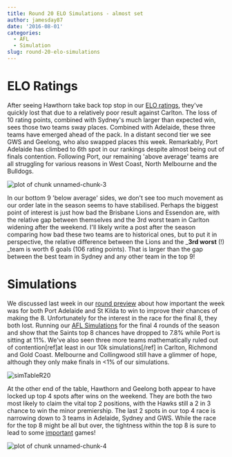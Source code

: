 ```yaml
---
title: Round 20 ELO Simulations - almost set
author: jamesday87
date: '2016-08-01'
categories:
  - AFL
  - Simulation
slug: round-20-elo-simulations
---
```


# ELO Ratings

After seeing Hawthorn take back top stop in our [ELO ratings](http://plussixoneblog.com/2016/05/23/my-elo-rating-system-explained/), they've quickly lost that due to a relatively poor result against Carlton. The loss of 10 rating points, combined with Sydney's much larger than expected win, sees those two teams sway places. Combined with Adelaide, these three teams have emerged ahead of the pack. In a distant second tier we see GWS and Geelong, who also swapped places this week. Remarkably, Port Adelaide has climbed to 6th spot in our rankings despite almost being out of finals contention. Following Port, our remaining 'above average' teams are all struggling for various reasons in West Coast, North Melbourne and the Bulldogs.

![plot of chunk unnamed-chunk-3](http://plussixoneblog.com/wp-content/uploads/2016/08/unnamed-chunk-3-1.png)

In our bottom 9 'below average' sides, we don't see too much movement as our order late in the season seems to have stabilised. Perhaps the biggest point of interest is just how bad the Brisbane Lions and Essendon are, with the relative gap between themselves and the 3rd worst team in Carlton widening after the weekend. I'll likely write a post after the season comparing how bad these two teams are to historical ones, but to put it in perspective, the relative difference between the Lions and the _**3rd worst** (!) _team is worth 6 goals (106 rating points). That is larger than the gap between the best team in Sydney and any other team in the top 9!

# Simulations

We discussed last week in our [round preview](http://plussixoneblog.com/2016/07/29/round-prediction/) about how important the week was for both Port Adelaide and St Kilda to win to improve their chances of making the 8. Unfortunately for the interest in the race for the final 8, they both lost. Running our [AFL Simulations](http://plussixoneblog.com/2016/05/12/simulating-the-season/) for the final 4 rounds of the season and show that the Saints top 8 chances have dropped to 7.8% while Port is sitting at 11%. We've also seen three more teams mathematically ruled out of contention[ref]at least in our 10k simulations[/ref] in Carlton, Richmond and Gold Coast. Melbourne and Collingwood still have a glimmer of hope, although they only make finals in <1% of our simulations.

![simTableR20](http://plussixoneblog.com/wp-content/uploads/2016/08/simTableR20.png)

At the other end of the table, Hawthorn and Geelong both appear to have locked up top 4 spots after wins on the weekend. They are both the two most likely to claim the vital top 2 positions, with the Hawks still a 2 in 3 chance to win the minor premiership. The last 2 spots in our top 4 race is narrowing down to 3 teams in Adelaide, Sydney and GWS. While the race for the top 8 might be all but over, the tightness within the top 8 is sure to lead to some [important](http://plussixoneblog.com/2016/06/16/beyond-the-8-point-game-estimating-match-importance-in-the-afl/) games!

![plot of chunk unnamed-chunk-4](http://plussixoneblog.com/wp-content/uploads/2016/08/unnamed-chunk-4-1.png)
